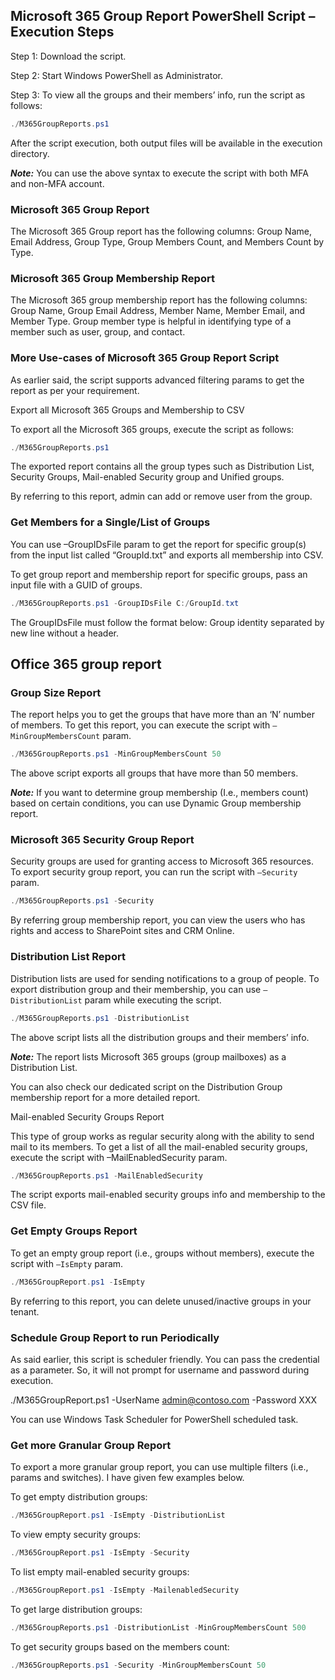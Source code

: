## Microsoft 365 Group Report PowerShell Script – Execution Steps

Step 1: Download the script.  

Step 2: Start Windows PowerShell as Administrator.   

Step 3: To view all the groups and their members’ info, run the script as follows: 

```powershell
./M365GroupReports.ps1
```
After the script execution, both output files will be available in the execution directory. 

**_Note:_** You can use the above syntax to execute the script with both MFA and non-MFA account. 

### Microsoft 365 Group Report 

The Microsoft 365 Group report has the following columns: Group Name, Email Address, Group Type, Group Members Count, and Members Count by Type. 

### Microsoft 365 Group Membership Report

The Microsoft 365 group membership report has the following columns: Group Name, Group Email Address, Member Name, Member Email, and Member Type. Group member type is helpful in identifying type of a member such as user, group, and contact. 

### More Use-cases of Microsoft 365 Group Report Script 

As earlier said, the script supports advanced filtering params to get the report as per your requirement. 

Export all Microsoft 365 Groups and Membership to CSV

To export all the Microsoft 365 groups, execute the script as follows:

```powershell
./M365GroupReports.ps1
```

The exported report contains all the group types such as Distribution List, Security Groups, Mail-enabled Security group and Unified groups. 

By referring to this report, admin can add or remove user from the group. 

### Get Members for a Single/List of Groups

You can use –GroupIDsFile param to get the report for specific group(s) from the input list called “GroupId.txt” and exports all membership into CSV. 

To get group report and membership report for specific groups, pass an input file with a GUID of groups. 

```powershell
./M365GroupReports.ps1 -GroupIDsFile C:/GroupId.txt
```

The GroupIDsFile must follow the format below:  Group identity separated by new line without a header. 

## Office 365 group report

### Group Size Report 

The report helps you to get the groups that have more than an ‘N’ number of members. To get this report, you can execute the script with ```–MinGroupMembersCount``` param. 

```powershell
./M365GroupReports.ps1 -MinGroupMembersCount 50
```

The above script exports all groups that have more than 50 members. 

**_Note:_** If you want to determine group membership (I.e., members count) based on certain conditions, you can use Dynamic Group membership report. 

### Microsoft 365 Security Group Report 

Security groups are used for granting access to Microsoft 365 resources. To export security group report, you can run the script with ```–Security``` param.  

```powershell
./M365GroupReports.ps1 -Security
```

By referring group membership report, you can view the users who has rights and access to SharePoint sites and CRM Online.  

### Distribution List Report

Distribution lists are used for sending notifications to a group of people. To export distribution group and their membership, you can use ```–DistributionList``` param while executing the script. 

```powershell
./M365GroupReports.ps1 -DistributionList
```

The above script lists all the distribution groups and their members’ info.  

**_Note:_** The report lists Microsoft 365 groups (group mailboxes) as a Distribution List. 

You can also check our dedicated script on the Distribution Group membership report for a more detailed report. 

Mail-enabled Security Groups Report

This type of group works as regular security along with the ability to send mail to its members. To get a list of all the mail-enabled security groups, execute the script with –MailEnabledSecurity param. 

```powershell
./M365GroupReports.ps1 -MailEnabledSecurity
```

The script exports mail-enabled security groups info and membership to the CSV file. 

### Get Empty Groups Report 

To get an empty group report (i.e., groups without members), execute the script with ```–IsEmpty``` param. 

```powershell
./M365GroupReport.ps1 -IsEmpty
```

By referring to this report, you can delete unused/inactive groups in your tenant. 

### Schedule Group Report to run Periodically

As said earlier, this script is scheduler friendly. You can pass the credential as a parameter. So, it will not prompt for username and password during execution. 

./M365GroupReport.ps1 -UserName admin@contoso.com -Password XXX

You can use Windows Task Scheduler for PowerShell scheduled task. 

### Get more Granular Group Report

To export a more granular group report, you can use multiple filters (i.e., params and switches). I have given few examples below. 

To get empty distribution groups:

```powershell
./M365GroupReport.ps1 -IsEmpty -DistributionList
```

To view empty security groups:

```powershell
./M365GroupReport.ps1 -IsEmpty -Security
```

To list empty mail-enabled security groups:

```powershell
./M365GroupReport.ps1 -IsEmpty -MailenabledSecurity
```

To get large distribution groups:

```powershell
./M365GroupReports.ps1 -DistributionList -MinGroupMembersCount 500
```

To get security groups based on the members count:

```powershell
./M365GroupReports.ps1 -Security -MinGroupMembersCount 50
```